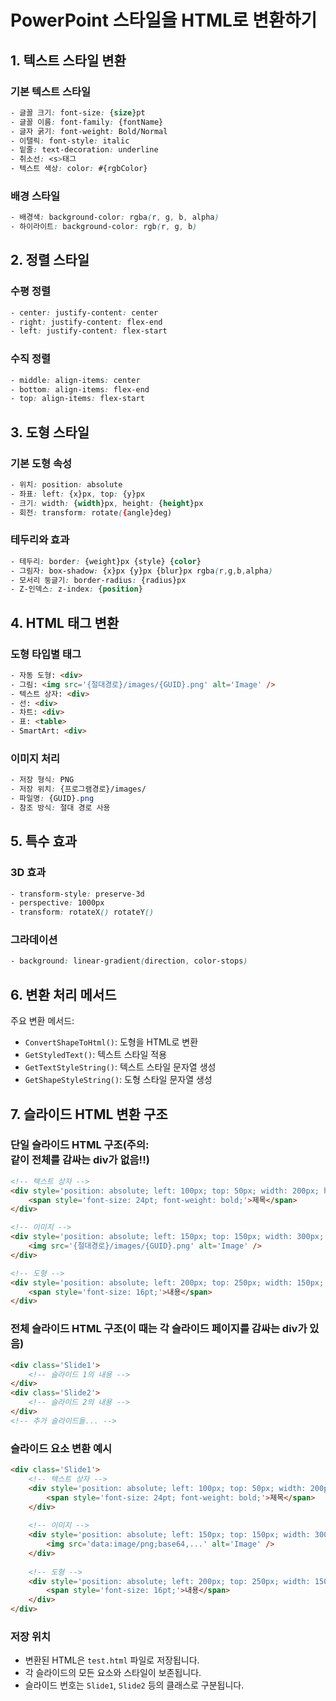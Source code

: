 # PowerPoint 스타일을 HTML로 변환하기

## 1. 텍스트 스타일 변환

### 기본 텍스트 스타일
```css
- 글꼴 크기: font-size: {size}pt
- 글꼴 이름: font-family: {fontName}
- 글자 굵기: font-weight: Bold/Normal
- 이탤릭: font-style: italic
- 밑줄: text-decoration: underline
- 취소선: <s>태그
- 텍스트 색상: color: #{rgbColor}
```

### 배경 스타일
```css
- 배경색: background-color: rgba(r, g, b, alpha)
- 하이라이트: background-color: rgb(r, g, b)
```

## 2. 정렬 스타일

### 수평 정렬
```css
- center: justify-content: center
- right: justify-content: flex-end
- left: justify-content: flex-start
```

### 수직 정렬
```css
- middle: align-items: center
- bottom: align-items: flex-end
- top: align-items: flex-start
```

## 3. 도형 스타일

### 기본 도형 속성
```css
- 위치: position: absolute
- 좌표: left: {x}px, top: {y}px
- 크기: width: {width}px, height: {height}px
- 회전: transform: rotate({angle}deg)
```

### 테두리와 효과
```css
- 테두리: border: {weight}px {style} {color}
- 그림자: box-shadow: {x}px {y}px {blur}px rgba(r,g,b,alpha)
- 모서리 둥글기: border-radius: {radius}px
- Z-인덱스: z-index: {position}
```

## 4. HTML 태그 변환

### 도형 타입별 태그
```html
- 자동 도형: <div>
- 그림: <img src='{절대경로}/images/{GUID}.png' alt='Image' />
- 텍스트 상자: <div>
- 선: <div>
- 차트: <div>
- 표: <table>
- SmartArt: <div>
```

### 이미지 처리
```css
- 저장 형식: PNG
- 저장 위치: {프로그램경로}/images/
- 파일명: {GUID}.png
- 참조 방식: 절대 경로 사용
```

## 5. 특수 효과

### 3D 효과
```css
- transform-style: preserve-3d
- perspective: 1000px
- transform: rotateX() rotateY()
```

### 그라데이션
```css
- background: linear-gradient(direction, color-stops)
```

## 6. 변환 처리 메서드

주요 변환 메서드:
- `ConvertShapeToHtml()`: 도형을 HTML로 변환
- `GetStyledText()`: 텍스트 스타일 적용
- `GetTextStyleString()`: 텍스트 스타일 문자열 생성
- `GetShapeStyleString()`: 도형 스타일 문자열 생성 


## 7. 슬라이드 HTML 변환 구조

### 단일 슬라이드 HTML 구조(주의: <div class='Slide1'></div> 같이 전체를 감싸는 div가 없음!!)
```html
<!-- 텍스트 상자 -->
<div style='position: absolute; left: 100px; top: 50px; width: 200px; height: 100px; color: #000000; text-align: center;'>
    <span style='font-size: 24pt; font-weight: bold;'>제목</span>
</div>

<!-- 이미지 -->
<div style='position: absolute; left: 150px; top: 150px; width: 300px; height: 200px;'>
    <img src='{절대경로}/images/{GUID}.png' alt='Image' />
</div>

<!-- 도형 -->
<div style='position: absolute; left: 200px; top: 250px; width: 150px; height: 150px; background-color: rgba(255, 255, 255, 0.8); border-radius: 10px;'>
    <span style='font-size: 16pt;'>내용</span>
</div>
```

### 전체 슬라이드 HTML 구조(이 때는 각 슬라이드 페이지를 감싸는 div가 있음)
```html
<div class='Slide1'>
    <!-- 슬라이드 1의 내용 -->
</div>
<div class='Slide2'>
    <!-- 슬라이드 2의 내용 -->
</div>
<!-- 추가 슬라이드들... -->
```

### 슬라이드 요소 변환 예시
```html
<div class='Slide1'>
    <!-- 텍스트 상자 -->
    <div style='position: absolute; left: 100px; top: 50px; width: 200px; height: 100px; color: #000000; text-align: center;'>
        <span style='font-size: 24pt; font-weight: bold;'>제목</span>
    </div>
    
    <!-- 이미지 -->
    <div style='position: absolute; left: 150px; top: 150px; width: 300px; height: 200px;'>
        <img src='data:image/png;base64,...' alt='Image' />
    </div>
    
    <!-- 도형 -->
    <div style='position: absolute; left: 200px; top: 250px; width: 150px; height: 150px; background-color: rgba(255, 255, 255, 0.8); border-radius: 10px;'>
        <span style='font-size: 16pt;'>내용</span>
    </div>
</div>
```

### 저장 위치
- 변환된 HTML은 `test.html` 파일로 저장됩니다.
- 각 슬라이드의 모든 요소와 스타일이 보존됩니다.
- 슬라이드 번호는 `Slide1`, `Slide2` 등의 클래스로 구분됩니다. 
